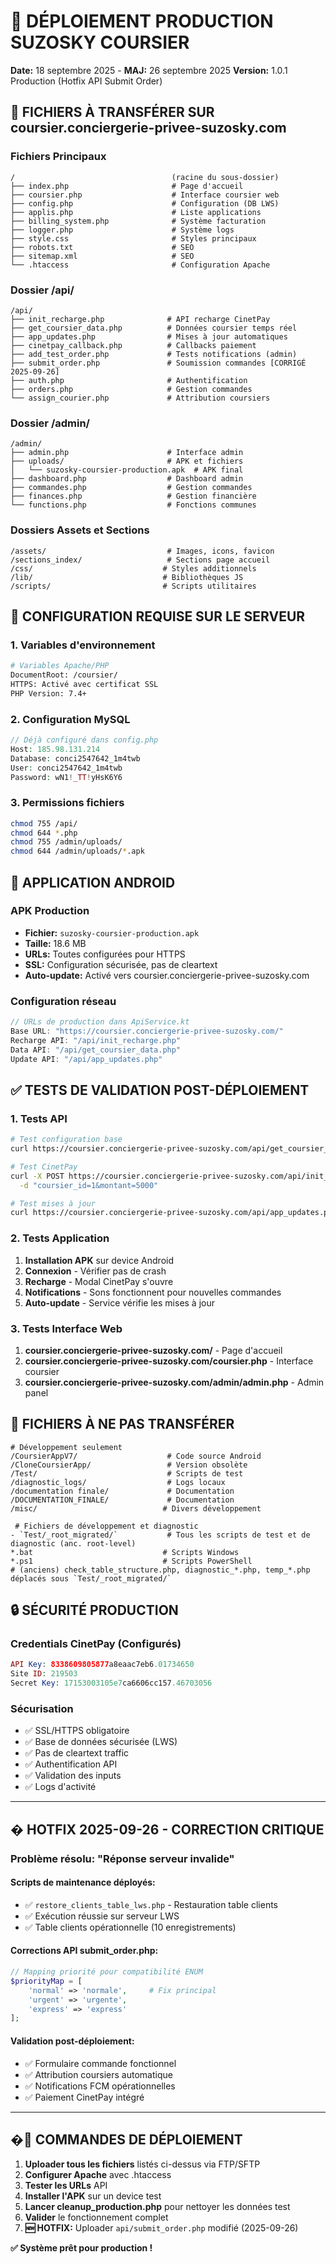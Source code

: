 # 🚀 DÉPLOIEMENT PRODUCTION SUZOSKY COURSIER
**Date:** 18 septembre 2025 - **MAJ:** 26 septembre 2025
**Version:** 1.0.1 Production (Hotfix API Submit Order)

## 📁 FICHIERS À TRANSFÉRER SUR coursier.conciergerie-privee-suzosky.com

### **Fichiers Principaux**
```
/                                   (racine du sous-dossier)
├── index.php                       # Page d'accueil
├── coursier.php                    # Interface coursier web
├── config.php                      # Configuration (DB LWS)
├── applis.php                      # Liste applications
├── billing_system.php              # Système facturation
├── logger.php                      # Système logs
├── style.css                       # Styles principaux
├── robots.txt                      # SEO
├── sitemap.xml                     # SEO
└── .htaccess                       # Configuration Apache
```

### **Dossier /api/**
```
/api/
├── init_recharge.php              # API recharge CinetPay
├── get_coursier_data.php          # Données coursier temps réel
├── app_updates.php                # Mises à jour automatiques
├── cinetpay_callback.php          # Callbacks paiement
├── add_test_order.php             # Tests notifications (admin)
├── submit_order.php               # Soumission commandes [CORRIGÉ 2025-09-26]
├── auth.php                       # Authentification
├── orders.php                     # Gestion commandes
└── assign_courier.php             # Attribution coursiers
```

### **Dossier /admin/**
```
/admin/
├── admin.php                      # Interface admin
├── uploads/                       # APK et fichiers
│   └── suzosky-coursier-production.apk  # APK final
├── dashboard.php                  # Dashboard admin
├── commandes.php                  # Gestion commandes
├── finances.php                   # Gestion financière
└── functions.php                  # Fonctions communes
```

### **Dossiers Assets et Sections**
```
/assets/                           # Images, icons, favicon
/sections_index/                   # Sections page accueil
/css/                             # Styles additionnels
/lib/                             # Bibliothèques JS
/scripts/                         # Scripts utilitaires
```

## 🔧 **CONFIGURATION REQUISE SUR LE SERVEUR**

### **1. Variables d'environnement**
```bash
# Variables Apache/PHP
DocumentRoot: /coursier/
HTTPS: Activé avec certificat SSL
PHP Version: 7.4+
```

### **2. Configuration MySQL**
```php
// Déjà configuré dans config.php
Host: 185.98.131.214
Database: conci2547642_1m4twb
User: conci2547642_1m4twb
Password: wN1!_TT!yHsK6Y6
```

### **3. Permissions fichiers**
```bash
chmod 755 /api/
chmod 644 *.php
chmod 755 /admin/uploads/
chmod 644 /admin/uploads/*.apk
```

## 📱 **APPLICATION ANDROID**

### **APK Production**
- **Fichier:** `suzosky-coursier-production.apk`
- **Taille:** 18.6 MB
- **URLs:** Toutes configurées pour HTTPS
- **SSL:** Configuration sécurisée, pas de cleartext
- **Auto-update:** Activé vers coursier.conciergerie-privee-suzosky.com

### **Configuration réseau**
```kotlin
// URLs de production dans ApiService.kt
Base URL: "https://coursier.conciergerie-privee-suzosky.com/"
Recharge API: "/api/init_recharge.php" 
Data API: "/api/get_coursier_data.php"
Update API: "/api/app_updates.php"
```

## ✅ **TESTS DE VALIDATION POST-DÉPLOIEMENT**

### **1. Tests API**
```bash
# Test configuration base
curl https://coursier.conciergerie-privee-suzosky.com/api/get_coursier_data.php?coursier_id=1

# Test CinetPay
curl -X POST https://coursier.conciergerie-privee-suzosky.com/api/init_recharge.php \
  -d "coursier_id=1&montant=5000"

# Test mises à jour
curl https://coursier.conciergerie-privee-suzosky.com/api/app_updates.php?device_id=test&version_code=1
```

### **2. Tests Application**
1. **Installation APK** sur device Android
2. **Connexion** - Vérifier pas de crash
3. **Recharge** - Modal CinetPay s'ouvre
4. **Notifications** - Sons fonctionnent pour nouvelles commandes
5. **Auto-update** - Service vérifie les mises à jour

### **3. Tests Interface Web**
1. **coursier.conciergerie-privee-suzosky.com/** - Page d'accueil
2. **coursier.conciergerie-privee-suzosky.com/coursier.php** - Interface coursier
3. **coursier.conciergerie-privee-suzosky.com/admin/admin.php** - Admin panel

## 🚫 **FICHIERS À NE PAS TRANSFÉRER**

```
# Développement seulement
/CoursierAppV7/                    # Code source Android
/CloneCoursierApp/                 # Version obsolète
/Test/                             # Scripts de test
/diagnostic_logs/                  # Logs locaux
/documentation finale/             # Documentation
/DOCUMENTATION_FINALE/             # Documentation
/misc/                            # Divers développement

 # Fichiers de développement et diagnostic
- `Test/_root_migrated/`           # Tous les scripts de test et de diagnostic (anc. root-level)
*.bat                             # Scripts Windows
*.ps1                             # Scripts PowerShell
# (anciens) check_table_structure.php, diagnostic_*.php, temp_*.php   déplacés sous `Test/_root_migrated/`
```

## 🔒 **SÉCURITÉ PRODUCTION**

### **Credentials CinetPay (Configurés)**
```php
API Key: 8338609805877a8eaac7eb6.01734650
Site ID: 219503  
Secret Key: 17153003105e7ca6606cc157.46703056
```

### **Sécurisation**
- ✅ SSL/HTTPS obligatoire
- ✅ Base de données sécurisée (LWS)
- ✅ Pas de cleartext traffic
- ✅ Authentification API
- ✅ Validation des inputs
- ✅ Logs d'activité

---

## � **HOTFIX 2025-09-26 - CORRECTION CRITIQUE**

### **Problème résolu: "Réponse serveur invalide"**

#### **Scripts de maintenance déployés:**
- ✅ `restore_clients_table_lws.php` - Restauration table clients
- ✅ Exécution réussie sur serveur LWS
- ✅ Table clients opérationnelle (10 enregistrements)

#### **Corrections API submit_order.php:**
```php
// Mapping priorité pour compatibilité ENUM
$priorityMap = [
    'normal' => 'normale',     # Fix principal
    'urgent' => 'urgente',
    'express' => 'express'
];
```

#### **Validation post-déploiement:**
- ✅ Formulaire commande fonctionnel
- ✅ Attribution coursiers automatique  
- ✅ Notifications FCM opérationnelles
- ✅ Paiement CinetPay intégré

---

## �🚀 **COMMANDES DE DÉPLOIEMENT**

1. **Uploader tous les fichiers** listés ci-dessus via FTP/SFTP
2. **Configurer Apache** avec .htaccess
3. **Tester les URLs** API
4. **Installer l'APK** sur un device test
5. **Lancer cleanup_production.php** pour nettoyer les données test
6. **Valider** le fonctionnement complet
7. **🆕 HOTFIX:** Uploader `api/submit_order.php` modifié (2025-09-26)

**✅ Système prêt pour production !**